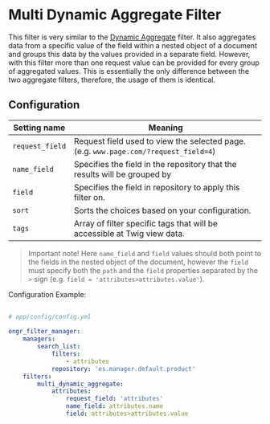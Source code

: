 # Multi Dynamic Aggregate Filter

This filter is very similar to the [Dynamic Aggregate](dynamic_aggregate.md) filter. It also aggregates
data from a specific value of the field within a nested object of a document and groups this data by the 
values provided in a separate field. However, with this filter more than one request value can be provided 
for every group of aggregated values. This is essentially the only difference between the two aggregate 
filters, therefore, the usage of them is identical.

## Configuration 

| Setting name           | Meaning                                                                              |
|------------------------|--------------------------------------------------------------------------------------|
| `request_field`        | Request field used to view the selected page. (e.g. `www.page.com/?request_field=4`) |
| `name_field`           | Specifies the field in the repository that the results will be grouped by            |
| `field`                | Specifies the field in repository to apply this filter on.                           |
| `sort`                 | Sorts the choices based on your configuration.                                       |
| `tags`                 | Array of filter specific tags that will be accessible at Twig view data.             |

> Important note! Here `name_field` and `field` values should both point to the fields in the nested object of the
document, however the `field` must specify both the `path` and the `field` properties separated by the `>` sign 
(e.g. `field = 'attributes>attributes.value'`).

Configuration Example:
  
```yaml
  
# app/config/config.yml
  
ongr_filter_manager:
    managers:
        search_list:
            filters:
                - attributes
            repository: 'es.manager.default.product'
    filters:
        multi_dynamic_aggregate:
            attributes:
                request_field: 'attributes'
                name_field: attributes.name
                field: attributes>attributes.value
```  
